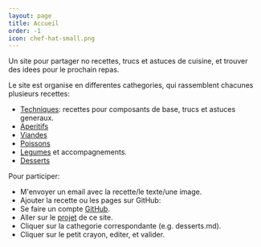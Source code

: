 ```yaml
---
layout: page
title: Accueil
order: -1
icon: chef-hat-small.png
---
```


<p class="message">
Un site pour partager no recettes, trucs et astuces de cuisine, et trouver des
idees pour le prochain repas.
</p>

Le site est organise en differentes cathegories, qui rassemblent chacunes
plusieurs recettes:

- [Techniques](/techniques): recettes pour composants de base, trucs et astuces
  generaux.
- [Aperitifs](/aperitifs)
- [Viandes](/viandes)
- [Poissons](/poissons)
- [Legumes](/legumes) et accompagnements.
- [Desserts](/desserts)

Pour participer:

- M'envoyer un email avec la recette/le texte/une image.
- Ajouter la recette ou les pages sur GitHub:
 - Se faire un compte [GitHub](https://github/com).
 - Aller sur le [projet](https://github.com/matlecu/cuisine) de ce site.
 - Cliquer sur la cathegorie correspondante (e.g. desserts.md).
 - Cliquer sur le petit crayon, editer, et valider.

